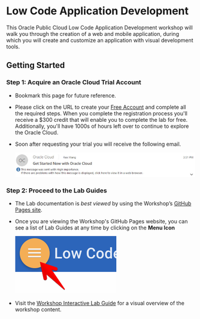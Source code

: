 # Low Code Application Development

This Oracle Public Cloud Low Code Application Development workshop will walk you through the creation of a web and mobile application, during which you will create and customize an application with visual development tools.

## Getting Started

### **Step 1**: Acquire an Oracle Cloud Trial Account

- Bookmark this page for future reference.

- Please click on the URL to create your <a class=“trial-link”  href="https://myservices.us.oraclecloud.com/mycloud/signup?language=en&sourceType=:ex:tb:::RC_NAMK180921P00073:VBCS_HOL&SC=:ex:tb:::RC_NAMK180921P00073:VBCS_HOL&pcode=NAMK180921P00073" target="trial">Free Account</a> and complete all the required steps. When you complete the registration process you'll receive a $300 credit that will enable you to complete the lab for free. Additionally, you'll have 1000s of hours left over to continue to explore the Oracle Cloud.

- Soon after requesting your trial you will receive the following email.

  ![](images/100/cloud_ready.jpg)

### **Step 2**: Proceed to the Lab Guides


- The Lab documentation is *best viewed* by using the Workshop’s [GitHub Pages site](https://oracle.github.io/learning-library/workshops/vbcs/?page=README.md).


- Once you are viewing the Workshop's GitHub Pages website, you can see a list of Lab Guides at any time by clicking on the **Menu Icon**

  ![](images/WorkshopMenu.png)

- Visit the [Workshop Interactive Lab Guide](http://launch.oracle.com/?vbcs) for a visual overview of the workshop content.
